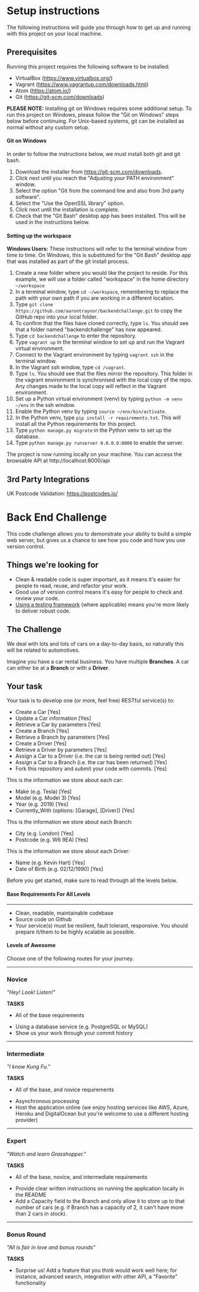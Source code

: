 Setup instructions
====================

The following instructions will guide you through how to get up and running with this project on your local machine.

## Prerequisites

Running this project requires the following software to be installed:

- VirtualBox (https://www.virtualbox.org/)
- Vagrant (https://www.vagrantup.com/downloads.html)
- Atom (https://atom.io/)
- Git (https://git-scm.com/downloads)

**PLEASE NOTE:** Installing git on Windows requires some additional setup. To run this project on Windows, please follow the "Git on Windows" steps below before continuing. For Unix-based systems, git can be installed as normal without any custom setup.

#### Git on Windows
In order to follow the instructions below, we must install both git and git bash.
1. Download the installer from https://git-scm.com/downloads.
2. Click next until you reach the "Adjusting your PATH environment" window.
3. Select the option "Git from the command line and also from 3rd party software".
4. Select the "Use the OpenSSL library" option.
5. Click next until the installation is complete.
6. Check that the "Git Bash" desktop app has been installed. This will be used in the instructions below.

#### Setting up the workspace
**Windows Users:** These instructions will refer to the terminal window from time to time. On Windows, this is substituted for the "Git Bash" desktop app that was installed as part of the git install process.

1. Create a new folder where you would like the project to reside. For this example, we will use a folder called "workspace" in the home directory ```~/workspace```
2. In a terminal window, type ```cd ~/workspace```, remembering to replace the path with your own path if you are working in a different location.
3. Type ```git clone https://github.com/aarontraynor/backendchallenge.git``` to copy the GitHub repo into your local folder.
4. To confirm that the files have cloned correctly, type ```ls```. You should see that a folder named "backendchallenge" has now appeared.
5. Type ```cd backendchallenge``` to enter the repository.
6. Type ```vagrant up``` in the terminal window to set up and run the Vagrant virtual environment.
7. Connect to the Vagrant environment by typing ```vagrant ssh``` in the terminal window.
8. In the Vagrant ssh window, type ```cd /vagrant```.
9. Type ```ls```. You should see that the files mirror the repository. This folder in the vagrant environment is synchronised with the local copy of the repo. Any changes made to the local copy will reflect in the Vagrant environment.
10. Set up a Python virtual environment (venv) by typing ```python -m venv ~/env``` in the ssh window.
11. Enable the Python venv by typing ```source ~/env/bin/activate```.
12. In the Python venv, type ```pip install -r requirements.txt```. This will install all the Python requirements for this project.
13. Type ```python manage.py migrate``` in the Python venv to set up the database.
13. Type ```python manage.py runserver 0.0.0.0:8000``` to enable the server.

The project is now running locally on your machine. You can access the browsable API at http://localhost:8000/api

## 3rd Party Integrations

UK Postcode Validation: https://postcodes.io/

Back End Challenge
====================

This code challenge allows you to demonstrate your ability to build a simple web server, but gives us a chance to see how you code and how you use version control.

## Things we're looking for
- Clean & readable code is super important, as it means it's easier for people to read, reuse, and refactor your work.
- Good use of version control means it's easy for people to check and review your code.
- [Using a testing framework](https://medium.com/javascript-scene/tdd-changed-my-life-5af0ce099f80) (where applicable) means you're more likely to deliver robust code.

## The Challenge

We deal with lots and lots of cars on a day-to-day basis, so naturally this will be related to automotives.

Imagine you have a car rental business. You have multiple **Branches**. A car can either be at a **Branch** or with a **Driver**.

## Your task

Your task is to develop one (or more, feel free) RESTful service(s) to:

- Create a Car [Yes]
- Update a Car information [Yes]
- Retrieve a Car by parameters [Yes]
- Create a Branch [Yes]
- Retrieve a Branch by parameters [Yes]
- Create a Driver [Yes]
- Retrieve a Driver by parameters [Yes]
- Assign a Car to a Driver (i.e. the car is being rented out) [Yes]
- Assign a Car to a Branch (i.e. the car has been returned) [Yes]
- Fork this repository and submit your code with commits. [Yes]

This is the information we store about each car:
- Make (e.g. Tesla) [Yes]
- Model (e.g. Model 3) [Yes]
- Year (e.g. 2019) [Yes]
- Currently_With (options: \[Garage\], \[Driver\]) [Yes]

This is the information we store about each Branch:
- City (e.g. London) [Yes]
- Postcode (e.g. W6 9EA) [Yes]

This is the information we store about each Driver:
- Name (e.g. Kevin Hart) [Yes]
- Date of Birth (e.g. 02/12/1990) [Yes]

Before you get started, make sure to read through all the levels below.

#### Base Requirements For All Levels
-------
- Clean, readable, maintainable codebase
- Source code on Github
- Your service(s) must be resilient, fault tolerant, responsive. You should prepare it/them to be highly scalable as possible.

#### Levels of Awesome

Choose one of the following routes for your journey.

-------
### Novice

*"Hey! Look! Listen!"*

**TASKS**
* All of the base requirements
+ Using a database service (e.g. PostgreSQL or MySQL)
+ Show us your work through your commit history

-------
### Intermediate

*"I know Kung Fu."*

**TASKS**
* All of the base, and novice requirements
+ Asynchronous processing
+ Host the application online (we enjoy hosting services like AWS, Azure, Heroku and DigitalOcean but you're welcome to use a different hosting provider)

-------
### Expert

*"Watch and learn Grasshopper."*

**TASKS**
* All of the base, novice, and intermediate requirements
+ Provide clear written instructions on running the application locally in the README
+ Add a Capacity field to the Branch and only allow it to store up to that number of cars (e.g. if Branch has a capacity of 2, it can't have more than 2 cars in stock).

-------
### Bonus Round

*"All is fair in love and bonus rounds"*

**TASKS**
+ Surprise us! Add a feature that you think would work well here; for instance, advanced search, integration with other API, a "Favorite" functionality
